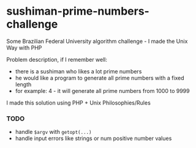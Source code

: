 # sushiman-prime-numbers-challenge
Some Brazilian Federal University algorithm challenge - I made the Unix Way with PHP

Problem description, if I remember well:
- there is a sushiman who likes a lot prime numbers
- he would like a program to generate all prime numbers with a fixed length 
- for example: 4 - it will generate all prime numbers from 1000 to 9999
  
I made this solution using PHP + Unix Philosophies/Rules

### TODO
- handle `$argv` with `getopt(...)`
- handle input errors like strings or num positive number values
